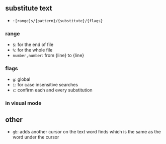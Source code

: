 ## substitute text

- `:[range]s/{pattern}/{substitute}/{flags}`

### range

- `$`: for the end of file
- `%`: for the whole file
- `number,number`: from {line} to {line}

### flags

- `g`: global
- `i`: for case insensitive searches
- `c`: confirm each and every substitution

### in visual mode

## other

- `gb`: adds another cursor on the text word finds which is the same as the word under the cursor

